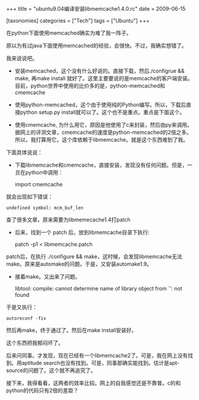 +++
title = "ubuntu9.04编译安装libmemcache1.4.0.rc"
date = 2009-06-15

[taxonomies]
categories = ["Tech"]
tags = ["Ubuntu"]
+++

在python下面使用memcached确实为难了我一阵子。

原以为有过java下面使用memcached的经验，会很快。不过，我确实想错了。

我来说说吧。


- 安装memcached，这个没有什么好说的。直接下载，然后./configrue &amp;&amp; make, 再make install 就好了。这里主要要说的是memcache的客户端安装。目前，python世界中使用的比价多的是，python-memcached和cmemcache

- 使用python-memcached，这个由于使用纯的Python编写。所以，下载后直接python setup.py install就可以了。这个也不是重点。重点是下面这个。

- 使用cmemcache, 为什么用它，原因是他使用了c来封装，然后由py来调用。据网上的评测文章，cmemcache的速度是python-memcached的2倍之多。所以，我打算用它。这个库依赖于libmemcache。就是这个东西难到了我。


下面具体说说：

- 下载libmemcache和cmemcache，直接安装，发现没有任何问题。但是，一旦在python中调用：

    import cmemcache

 就会出现如下错误：

    undefined symbol: mcm_buf_len

查了很多文章，原来需要为libmemecache1.4打patch

- 后来，找到一个 patch 后，放到libmemcache目录下执行:

    patch -p1 < libmemcache.patch

patch后，在执行 ./configure && make，这时候，会发现libmemcache无法make。原来是automake的问题。于是，又安装automake1.9。
 
- 接着make。又出来了问题。

    libtool: compile: cannot determine name of library object from `': not found

于是又执行：

    autoreconf -fiv

然后再make，终于通过了。然后在make install安装好。
 
这个东西把我郁闷坏了。
 
后来问同事。才发现，现在已经有一个libmemcache2了。可是，我在网上没有找到。用aptitude search也没有找到。可是，同事那确实能找到。估计是apt-source的问题了。这个就不再追究了。
 
接下来，我得看看，这两者的效率比较。网上的自我感觉还是不靠普。c的和python的代码只有2倍的差距？

 
